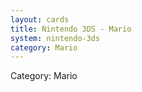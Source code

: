 ```yaml
---
layout: cards
title: Nintendo 3DS - Mario
system: nintendo-3ds
category: Mario
---
```

<div class="alert alert-secondary mb-4"><span class="i18n innerHTML-category">Category: </span><span class="i18n innerHTML-cat-Mario">Mario</span></div>
